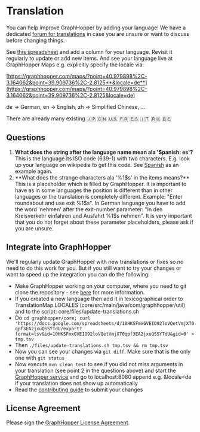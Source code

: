 # Translation

You can help improve GraphHopper by adding your language! We have a dedicated [forum for translations](https://discuss.graphhopper.com/c/developers/translations) in case you are unsure or want to discuss before changing things.

See [this spreadsheet](https://docs.google.com/spreadsheets/d/10HKSFmxGVEIO92loVQetVmjXT0qpf3EA2jxuQSSYTdU/edit?pli=1#gid=0)
and add a column for your language. Revisit it regularly to update or add new items. And see your language live at GraphHopper Maps e.g. explicitly specify the locale via:

[https://graphhopper.com/maps/?point=40.979898%2C-3.164062&point=39.909736%2C-2.8125**&locale=de**](https://graphhopper.com/maps/?point=40.979898%2C-3.164062&point=39.909736%2C-2.8125&locale=de) 

de → German, en → English, zh → Simplified Chinese, …

There are already many existing :jp: :cn: :us: :fr: :es: :it: :ru: :de:

## Questions

 1. **What does the string after the language name mean ala 'Spanish: es'?**
    This is the language its ISO code (639-1) with two characters. E.g. look up your language on wikipedia to get this code. 
    See [Spanish](http://en.wikipedia.org/wiki/Spanish_language) as an example again.
 2. **What does the strange characters ala '%1$s' in the items means?**
    This is a placeholder which is filled by GraphHopper. It is important to have as in some languages the position
    is different than in other languages or the translation is completely different. 
    Example: "Enter roundabout and use exit %1$s". In German language you have to add the word 'nehmen' after the
    exit-number parameter: "In den Kreisverkehr einfahren und Ausfahrt %1$s nehmen". 
    It is very important that you do not forget about these parameter placeholders, please ask if you are unsure.

## Integrate into GraphHopper

We'll regularly update GraphHopper with new translations or fixes so no need to do this work for you. But if you still
want to try your changes or want to speed up the integration you can do the following:

 * Make GraphHopper working on your computer, where you need to git clone the repository - see [here](./quickstart-from-source.md) for more information.
 * If you created a new language then add it in lexicographical order to TranslationMap.LOCALES (core/src/main/java/com/graphhopper/util) and to the script: core/files/update-translations.sh
 * Do `cd graphhopper/core; curl 'https://docs.google.com/spreadsheets/d/10HKSFmxGVEIO92loVQetVmjXT0qpf3EA2jxuQSSYTdU/export?format=tsv&id=10HKSFmxGVEIO92loVQetVmjXT0qpf3EA2jxuQSSYTdU&gid=0' > tmp.tsv`
 * Then `./files/update-translations.sh tmp.tsv && rm tmp.tsv`
 * Now you can see your changes via `git diff`. Make sure that is the only one with `git status`
 * Now execute `mvn clean test` to see if you did not miss arguments in your translation (see point 2 in the questions above) and start
 the [GraphHopper service](./quickstart-from-source.md) and go to localhost:8080 append e.g. &locale=de if your translation does not show up automatically
 * Read the [contributing guide](https://github.com/graphhopper/graphhopper/blob/master/CONTRIBUTING.md) to submit your changes

## License Agreement

Please sign the <a href="https://github.com/graphhopper/graphhopper/blob/master/.github/CONTRIBUTING.md">GraphHopper License Agreement</a>.
